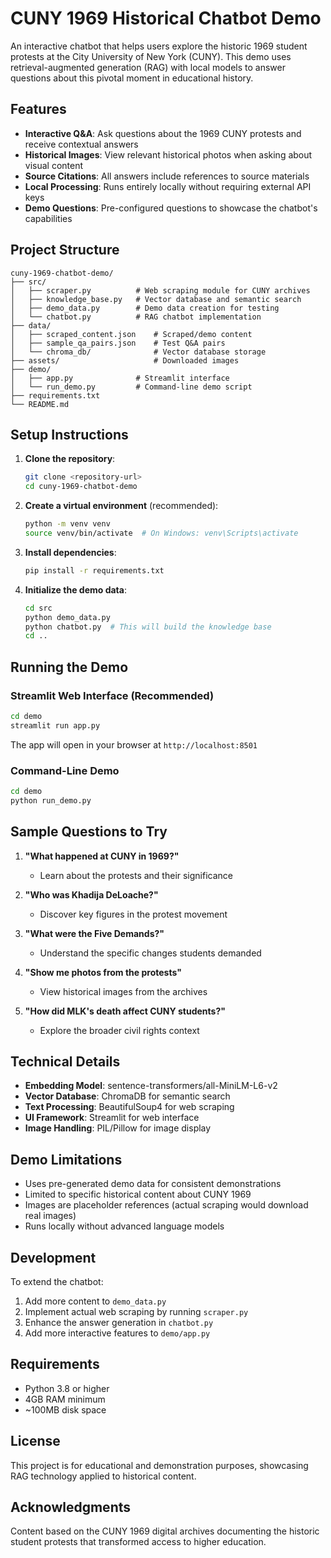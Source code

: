 # CUNY 1969 Historical Chatbot Demo

An interactive chatbot that helps users explore the historic 1969 student protests at the City University of New York (CUNY). This demo uses retrieval-augmented generation (RAG) with local models to answer questions about this pivotal moment in educational history.

## Features

- **Interactive Q&A**: Ask questions about the 1969 CUNY protests and receive contextual answers
- **Historical Images**: View relevant historical photos when asking about visual content
- **Source Citations**: All answers include references to source materials
- **Local Processing**: Runs entirely locally without requiring external API keys
- **Demo Questions**: Pre-configured questions to showcase the chatbot's capabilities

## Project Structure

```
cuny-1969-chatbot-demo/
├── src/
│   ├── scraper.py          # Web scraping module for CUNY archives
│   ├── knowledge_base.py   # Vector database and semantic search
│   ├── demo_data.py        # Demo data creation for testing
│   └── chatbot.py          # RAG chatbot implementation
├── data/
│   ├── scraped_content.json    # Scraped/demo content
│   ├── sample_qa_pairs.json    # Test Q&A pairs
│   └── chroma_db/              # Vector database storage
├── assets/                     # Downloaded images
├── demo/
│   ├── app.py              # Streamlit interface
│   └── run_demo.py         # Command-line demo script
├── requirements.txt
└── README.md
```

## Setup Instructions

1. **Clone the repository**:
   ```bash
   git clone <repository-url>
   cd cuny-1969-chatbot-demo
   ```

2. **Create a virtual environment** (recommended):
   ```bash
   python -m venv venv
   source venv/bin/activate  # On Windows: venv\Scripts\activate
   ```

3. **Install dependencies**:
   ```bash
   pip install -r requirements.txt
   ```

4. **Initialize the demo data**:
   ```bash
   cd src
   python demo_data.py
   python chatbot.py  # This will build the knowledge base
   cd ..
   ```

## Running the Demo

### Streamlit Web Interface (Recommended)

```bash
cd demo
streamlit run app.py
```

The app will open in your browser at `http://localhost:8501`

### Command-Line Demo

```bash
cd demo
python run_demo.py
```

## Sample Questions to Try

1. **"What happened at CUNY in 1969?"**
   - Learn about the protests and their significance

2. **"Who was Khadija DeLoache?"**
   - Discover key figures in the protest movement

3. **"What were the Five Demands?"**
   - Understand the specific changes students demanded

4. **"Show me photos from the protests"**
   - View historical images from the archives

5. **"How did MLK's death affect CUNY students?"**
   - Explore the broader civil rights context

## Technical Details

- **Embedding Model**: sentence-transformers/all-MiniLM-L6-v2
- **Vector Database**: ChromaDB for semantic search
- **Text Processing**: BeautifulSoup4 for web scraping
- **UI Framework**: Streamlit for web interface
- **Image Handling**: PIL/Pillow for image display

## Demo Limitations

- Uses pre-generated demo data for consistent demonstrations
- Limited to specific historical content about CUNY 1969
- Images are placeholder references (actual scraping would download real images)
- Runs locally without advanced language models

## Development

To extend the chatbot:

1. Add more content to `demo_data.py`
2. Implement actual web scraping by running `scraper.py`
3. Enhance the answer generation in `chatbot.py`
4. Add more interactive features to `demo/app.py`

## Requirements

- Python 3.8 or higher
- 4GB RAM minimum
- ~100MB disk space

## License

This project is for educational and demonstration purposes, showcasing RAG technology applied to historical content.

## Acknowledgments

Content based on the CUNY 1969 digital archives documenting the historic student protests that transformed access to higher education.